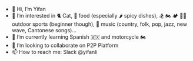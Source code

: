 - 👋 Hi, I’m Yifan
- 👀 I’m interested in 🐈 Cat, 🍱 food (especially 🌶️ spicy dishes), 🏂 🏍️ 🏕️ 🏊‍♀️ outdoor sports (beginner though), 🎵 music (country, folk, pop, jazz, new wave, Cantonese songs)... 
- 🌱 I’m currently learning Spanish 🇲🇽 and motorcycle 🏍️
- 💞️ I’m looking to collaborate on P2P Platform
- 📫 How to reach me: Slack @yifanli

<!---
yifan-block/yifan-block is a ✨ special ✨ repository because its `README.md` (this file) appears on your GitHub profile.
You can click the Preview link to take a look at your changes.
--->
